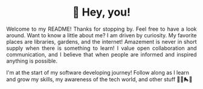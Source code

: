 <!-- <style type="text/css">
  h1, p {
    text-align: center;
    color: fuchsia;
  }
</style> -->

<h1 align="center">🌊 Hey, you!</h1>

<p align="justify">Welcome to my README! Thanks for stopping by. Feel free to have a look around. Want to know a little about me? I am driven by curiosity. My favorite places are libraries, gardens, and the internet! Amazement is never in short supply when there is something to learn! I value open collaboration and communication, and I believe that when people are informed and inspired anything is possible.</p>

<p>I'm at the start of my software developing journey! Follow along as I learn and grow my skills, my awareness of the tech world, and other stuff 👩‍💻🛼🌱</p>
<!--
**nichelicorn/nichelicorn** is a ✨ _special_ ✨ repository because its `README.md` (this file) appears on your GitHub profile.

Here are some ideas to get you started:

- 🔭 I’m currently working on ...
- 🌱 I’m currently learning ...
- 👯 I’m looking to collaborate on ...
- 🤔 I’m looking for help with ...
- 💬 Ask me about ...
- 📫 How to reach me: ...
- 😄 Pronouns: ...
- ⚡ Fun fact: ...
-->
